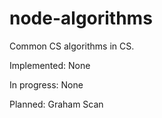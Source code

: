 node-algorithms
===============

Common CS algorithms in CS.

Implemented:
    None

In progress:
    None

Planned:
    Graham Scan
